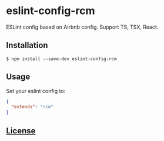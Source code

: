 # eslint-config-rcm
ESLint config based on Airbnb config. Support TS, TSX, React.

## Installation

```console
$ npm install --save-dev eslint-config-rcm
```

## Usage

Set your eslint config to:

```json
{
  "extends": "rcm"
}
```

## [License](LICENSE)
